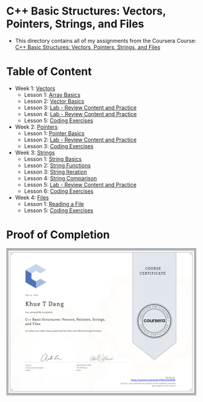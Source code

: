 # C++ Basic Structures: Vectors, Pointers, Strings, and Files

- This directory contains all of my assignments from the Coursera Course: [C++ Basic Structures: Vectors, Pointers, Strings, and Files](https://www.coursera.org/learn/cpp-basic-structures-vectors-pointers-strings-and-files?specialization=hands-on-cpp)

# Table of Content
- Week 1: [Vectors](https://github.com/ginny100/Programming-in-C-plus-plus-A-Hands-on-Introduction/tree/master/Course%202%20-%20C%2B%2B%20Basic%20Structures%20-%20Vectors%2C%20Pointers%2C%20Strings%2C%20and%20Files/Week%201%20-%20Vectors)
    - Lesson 1: [Array Basics](https://github.com/ginny100/Programming-in-C-plus-plus-A-Hands-on-Introduction/tree/master/Course%202%20-%20C%2B%2B%20Basic%20Structures%20-%20Vectors%2C%20Pointers%2C%20Strings%2C%20and%20Files/Week%201%20-%20Vectors/Lesson%201%20-%20Array%20Basics)
    - Lesson 2: [Vector Basics](https://github.com/ginny100/Programming-in-C-plus-plus-A-Hands-on-Introduction/tree/master/Course%202%20-%20C%2B%2B%20Basic%20Structures%20-%20Vectors%2C%20Pointers%2C%20Strings%2C%20and%20Files/Week%201%20-%20Vectors/Lesson%202%20-%20Vector%20Basics)
    - Lesson 3: [Lab - Review Content and Practice](https://github.com/ginny100/Programming-in-C-plus-plus-A-Hands-on-Introduction/tree/master/Course%202%20-%20C%2B%2B%20Basic%20Structures%20-%20Vectors%2C%20Pointers%2C%20Strings%2C%20and%20Files/Week%201%20-%20Vectors/Lesson%203%20-%20Lab%20-%20Review%20Content%20and%20Practice)
    - Lesson 4: [Lab - Review Content and Practice](https://github.com/ginny100/Programming-in-C-plus-plus-A-Hands-on-Introduction/tree/master/Course%202%20-%20C%2B%2B%20Basic%20Structures%20-%20Vectors%2C%20Pointers%2C%20Strings%2C%20and%20Files/Week%201%20-%20Vectors/Lesson%204%20-%20Lab%20-%20Review%20Content%20and%20Practice)
    - Lesson 5: [Coding Exercises](https://github.com/ginny100/Programming-in-C-plus-plus-A-Hands-on-Introduction/tree/master/Course%202%20-%20C%2B%2B%20Basic%20Structures%20-%20Vectors%2C%20Pointers%2C%20Strings%2C%20and%20Files/Week%201%20-%20Vectors/Lesson%205%20-%20Coding%20Exercises)
- Week 2: [Pointers](https://github.com/ginny100/Programming-in-C-plus-plus-A-Hands-on-Introduction/tree/master/Course%202%20-%20C%2B%2B%20Basic%20Structures%20-%20Vectors%2C%20Pointers%2C%20Strings%2C%20and%20Files/Week%202%20-%20Pointers)
    - Lesson 1: [Pointer Basics](https://github.com/ginny100/Programming-in-C-plus-plus-A-Hands-on-Introduction/tree/master/Course%202%20-%20C%2B%2B%20Basic%20Structures%20-%20Vectors%2C%20Pointers%2C%20Strings%2C%20and%20Files/Week%202%20-%20Pointers/Lesson%201%20-%20Pointer%20Basics)
    - Lesson 2: [Lab - Review Content and Practice](https://github.com/ginny100/Programming-in-C-plus-plus-A-Hands-on-Introduction/tree/master/Course%202%20-%20C%2B%2B%20Basic%20Structures%20-%20Vectors%2C%20Pointers%2C%20Strings%2C%20and%20Files/Week%202%20-%20Pointers/Lesson%202%20-%20Lab%20-%20Review%20Content%20and%20Practice)
    - Lesson 3: [Coding Exercises](https://github.com/ginny100/Programming-in-C-plus-plus-A-Hands-on-Introduction/tree/master/Course%202%20-%20C%2B%2B%20Basic%20Structures%20-%20Vectors%2C%20Pointers%2C%20Strings%2C%20and%20Files/Week%202%20-%20Pointers/Lesson%203%20-%20Coding%20Exercises)
- Week 3: [Strings](https://github.com/ginny100/Programming-in-C-plus-plus-A-Hands-on-Introduction/tree/master/Course%202%20-%20C%2B%2B%20Basic%20Structures%20-%20Vectors%2C%20Pointers%2C%20Strings%2C%20and%20Files/Week%203%20-%20Strings)
    - Lesson 1: [String Basics](https://github.com/ginny100/Programming-in-C-plus-plus-A-Hands-on-Introduction/tree/master/Course%202%20-%20C%2B%2B%20Basic%20Structures%20-%20Vectors%2C%20Pointers%2C%20Strings%2C%20and%20Files/Week%203%20-%20Strings/Lesson%201%20-%20String%20Basics)
    - Lesson 2: [String Functions](https://github.com/ginny100/Programming-in-C-plus-plus-A-Hands-on-Introduction/tree/master/Course%202%20-%20C%2B%2B%20Basic%20Structures%20-%20Vectors%2C%20Pointers%2C%20Strings%2C%20and%20Files/Week%203%20-%20Strings/Lesson%202%20-%20String%20Functions)
    - Lesson 3: [String Iteration](https://github.com/ginny100/Programming-in-C-plus-plus-A-Hands-on-Introduction/tree/master/Course%202%20-%20C%2B%2B%20Basic%20Structures%20-%20Vectors%2C%20Pointers%2C%20Strings%2C%20and%20Files/Week%203%20-%20Strings/Lesson%203%20-%20String%20Iteration)
    - Lesson 4: [String Comparison](https://github.com/ginny100/Programming-in-C-plus-plus-A-Hands-on-Introduction/tree/master/Course%202%20-%20C%2B%2B%20Basic%20Structures%20-%20Vectors%2C%20Pointers%2C%20Strings%2C%20and%20Files/Week%203%20-%20Strings/Lesson%204%20-%20String%20Comparison)
    - Lesson 5: [Lab - Review Content and Practice](https://github.com/ginny100/Programming-in-C-plus-plus-A-Hands-on-Introduction/tree/master/Course%202%20-%20C%2B%2B%20Basic%20Structures%20-%20Vectors%2C%20Pointers%2C%20Strings%2C%20and%20Files/Week%203%20-%20Strings/Lesson%205%20-%20Lab%20-%20Review%20Content%20and%20Practice)
    - Lesson 6: [Coding Exercises](https://github.com/ginny100/Programming-in-C-plus-plus-A-Hands-on-Introduction/tree/master/Course%202%20-%20C%2B%2B%20Basic%20Structures%20-%20Vectors%2C%20Pointers%2C%20Strings%2C%20and%20Files/Week%203%20-%20Strings/Lesson%206%20-%20Coding%20Exercises)
- Week 4: [Files](https://github.com/ginny100/Programming-in-C-plus-plus-A-Hands-on-Introduction/tree/master/Course%202%20-%20C%2B%2B%20Basic%20Structures%20-%20Vectors%2C%20Pointers%2C%20Strings%2C%20and%20Files/Week%204%20-%20Files)
    - Lesson 1: [Reading a File](https://github.com/ginny100/Programming-in-C-plus-plus-A-Hands-on-Introduction/tree/master/Course%202%20-%20C%2B%2B%20Basic%20Structures%20-%20Vectors%2C%20Pointers%2C%20Strings%2C%20and%20Files/Week%204%20-%20Files/Lesson%201%20-%20Reading%20a%20File)
    - Lesson 5: [Coding Exercises](https://github.com/ginny100/Programming-in-C-plus-plus-A-Hands-on-Introduction/tree/master/Course%202%20-%20C%2B%2B%20Basic%20Structures%20-%20Vectors%2C%20Pointers%2C%20Strings%2C%20and%20Files/Week%204%20-%20Files/Lesson%205%20-%20Coding%20Exercises)


# Proof of Completion

<img src="./certificate.png" width=800>
